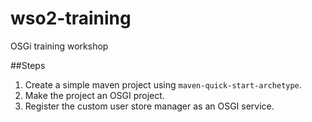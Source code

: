 # wso2-training
OSGi training workshop

##Steps
1. Create a simple maven project using `maven-quick-start-archetype`.
2. Make the project an OSGI project.
3. Register the custom user store manager as an OSGI service.
